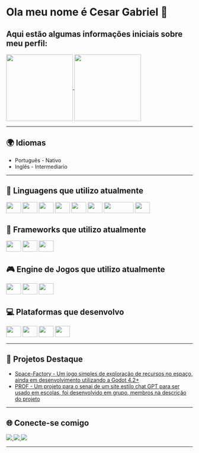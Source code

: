 <h1>Ola meu nome é Cesar Gabriel 👋</h1>


<h2>Aqui estão algumas informações iniciais sobre meu perfil:</h2>

<div>
    <a href="https://github.com/CesarGabriel26">
    <img height=180em align="center" src="https://github-readme-stats.vercel.app/api?username=CesarGabriel26&show_icons=true&theme=gruvbox" />
  </a>
  <a href="https://github.com/CesarGabriel26">
    <img height=180em align="center" src="https://github-readme-stats.vercel.app/api/top-langs/?username=CesarGabriel26&layout=compact&theme=gruvbox" />
  </a>
</div>
<hr>
<h2>🌍 Idiomas</h2>
<ul>
  <li>Português - Nativo</li>
  <li>Inglês - Intermediario</li>
</ul>
<hr>
<h2>🔭 Linguagens que utilizo atualmente</h2>
<div>
    <img height="30" width="40" src="https://cdn.jsdelivr.net/gh/devicons/devicon/icons/javascript/javascript-original.svg" />
    <img height="30" width="40" src="https://cdn.jsdelivr.net/gh/devicons/devicon@latest/icons/sqlite/sqlite-original-wordmark.svg" />
    <img height="30" width="40" src="https://cdn.jsdelivr.net/gh/devicons/devicon@latest/icons/mysql/mysql-original-wordmark.svg" />
    <img height="30" width="40" src="https://cdn.jsdelivr.net/gh/devicons/devicon/icons/css3/css3-original.svg" />
    <img height="30" width="40" src="https://cdn.jsdelivr.net/gh/devicons/devicon/icons/html5/html5-original.svg" />
    <img height="30" width="40" src="https://cdn.jsdelivr.net/gh/devicons/devicon/icons/python/python-original.svg" />
    <img height="30" width="80" src="https://cdn.jsdelivr.net/gh/devicons/devicon/icons/go/go-original-wordmark.svg" />
    <img height="30" width="40" src="https://cdn.jsdelivr.net/gh/devicons/devicon/icons/csharp/csharp-original.svg" />
</div>

<h2>🌱 Frameworks que utilizo atualmente</h2>
<div>
    <img height="30" width="40" src="https://cdn.jsdelivr.net/gh/devicons/devicon/icons/react/react-original-wordmark.svg" />
    <img height="30" width="40" src="https://cdn.jsdelivr.net/gh/devicons/devicon@latest/icons/electron/electron-original.svg" />
    <img height="30" width="40" src="https://cdn.jsdelivr.net/gh/devicons/devicon@latest/icons/nodejs/nodejs-original-wordmark.svg" />
</div>

<h2>🎮 Engine de Jogos que utilizo atualmente</h2>
<div>
    <img height="30" width="40" src="https://cdn.jsdelivr.net/gh/devicons/devicon/icons/godot/godot-original-wordmark.svg" />
    <img height="30" width="40" src="https://cdn.jsdelivr.net/gh/devicons/devicon@latest/icons/unity/unity-original.svg" />
    <img height="30" width="40" src="https://cdn.jsdelivr.net/gh/devicons/devicon@latest/icons/unrealengine/unrealengine-original.svg" />
</div> 
<h2>💻 Plataformas que desenvolvo</h2>
<div>
    <img height="30" width="40" src="https://cdn.jsdelivr.net/gh/devicons/devicon/icons/android/android-original.svg" />
    <img height="30" width="40" src="https://cdn.jsdelivr.net/gh/devicons/devicon/icons/windows8/windows8-original.svg" />
    <img height="30" width="40" src="https://cdn.jsdelivr.net/gh/devicons/devicon/icons/linux/linux-original.svg" />
    <img height="30" width="40" src="https://cdn.jsdelivr.net/gh/devicons/devicon/icons/chrome/chrome-original.svg" />
</div>
<hr>
<h2>🚀 Projetos Destaque</h2>
<ul>
  <li><a href="https://github.com/CesarGabriel26/Space-Factory">Space-Factory - Um jogo simples de exploração de recursos no espaço, ainda em desenvolvimento utilizando a Godot 4.2+</a></li>
  <li><a href="https://cesargabriel26.github.io/PROF_WebSite/">PROF - Um projeto para o senai de um site estilo chat GPT para ser usado em escolas, foi desenvolvido em grupo, membros na descrição do projeto</a></li>
</ul>
<hr>
<!-- <h2>🏆 Certificações</h2>
<div>
  <img src="https://img.shields.io/badge/Certificação%201-blue" alt="Certificação 1" />
  <img src="https://img.shields.io/badge/Certificação%202-blue" alt="Certificação 2" />
</div>
<hr> -->
<h2>🌐 Conecte-se comigo</h2>
<div>
    <a href="mailto:cesargabrielsousasousa@gmail.com" target="_blank">
        <img src="https://img.shields.io/badge/Gmail-D14836?style=for-the-badge&logo=gmail&logoColor=white" />     
    </a>
    <a href="https://www.linkedin.com/in/seu-perfil" target="_blank">
        <img src="https://img.shields.io/badge/LinkedIn-0077B5?style=for-the-badge&logo=linkedin&logoColor=white" />
    </a>
    <a href="https://twitter.com/seu-perfil" target="_blank">
        <img src="https://img.shields.io/badge/Twitter-1DA1F2?style=for-the-badge&logo=twitter&logoColor=white" />
    </a>
</div>     
<hr>
